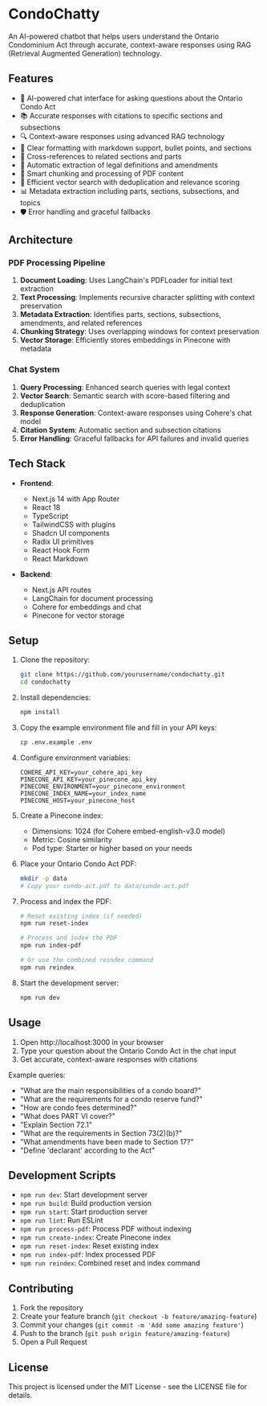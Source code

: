 # CondoChatty

An AI-powered chatbot that helps users understand the Ontario Condominium Act through accurate, context-aware responses using RAG (Retrieval Augmented Generation) technology.

## Features

- 🤖 AI-powered chat interface for asking questions about the Ontario Condo Act
- 📚 Accurate responses with citations to specific sections and subsections
- 🔍 Context-aware responses using advanced RAG technology
- 📝 Clear formatting with markdown support, bullet points, and sections
- 🔗 Cross-references to related sections and parts
- 📖 Automatic extraction of legal definitions and amendments
- 🎯 Smart chunking and processing of PDF content
- 🔄 Efficient vector search with deduplication and relevance scoring
- 📊 Metadata extraction including parts, sections, subsections, and topics
- 🛡️ Error handling and graceful fallbacks

## Architecture

### PDF Processing Pipeline
1. **Document Loading**: Uses LangChain's PDFLoader for initial text extraction
2. **Text Processing**: Implements recursive character splitting with context preservation
3. **Metadata Extraction**: Identifies parts, sections, subsections, amendments, and related references
4. **Chunking Strategy**: Uses overlapping windows for context preservation
5. **Vector Storage**: Efficiently stores embeddings in Pinecone with metadata

### Chat System
1. **Query Processing**: Enhanced search queries with legal context
2. **Vector Search**: Semantic search with score-based filtering and deduplication
3. **Response Generation**: Context-aware responses using Cohere's chat model
4. **Citation System**: Automatic section and subsection citations
5. **Error Handling**: Graceful fallbacks for API failures and invalid queries

## Tech Stack

- **Frontend**:
  - Next.js 14 with App Router
  - React 18
  - TypeScript
  - TailwindCSS with plugins
  - Shadcn UI components
  - Radix UI primitives
  - React Hook Form
  - React Markdown

- **Backend**:
  - Next.js API routes
  - LangChain for document processing
  - Cohere for embeddings and chat
  - Pinecone for vector storage

## Setup

1. Clone the repository:
   ```bash
   git clone https://github.com/yourusername/condochatty.git
   cd condochatty
   ```

2. Install dependencies:
   ```bash
   npm install
   ```

3. Copy the example environment file and fill in your API keys:
   ```bash
   cp .env.example .env
   ```

4. Configure environment variables:
   ```env
   COHERE_API_KEY=your_cohere_api_key
   PINECONE_API_KEY=your_pinecone_api_key
   PINECONE_ENVIRONMENT=your_pinecone_environment
   PINECONE_INDEX_NAME=your_index_name
   PINECONE_HOST=your_pinecone_host
   ```

5. Create a Pinecone index:
   - Dimensions: 1024 (for Cohere embed-english-v3.0 model)
   - Metric: Cosine similarity
   - Pod type: Starter or higher based on your needs

6. Place your Ontario Condo Act PDF:
   ```bash
   mkdir -p data
   # Copy your condo-act.pdf to data/condo-act.pdf
   ```

7. Process and index the PDF:
   ```bash
   # Reset existing index (if needed)
   npm run reset-index
   
   # Process and index the PDF
   npm run index-pdf
   
   # Or use the combined reindex command
   npm run reindex
   ```

8. Start the development server:
   ```bash
   npm run dev
   ```

## Usage

1. Open http://localhost:3000 in your browser
2. Type your question about the Ontario Condo Act in the chat input
3. Get accurate, context-aware responses with citations

Example queries:
- "What are the main responsibilities of a condo board?"
- "What are the requirements for a condo reserve fund?"
- "How are condo fees determined?"
- "What does PART VI cover?"
- "Explain Section 72.1"
- "What are the requirements in Section 73(2)(b)?"
- "What amendments have been made to Section 17?"
- "Define 'declarant' according to the Act"

## Development Scripts

- `npm run dev`: Start development server
- `npm run build`: Build production version
- `npm run start`: Start production server
- `npm run lint`: Run ESLint
- `npm run process-pdf`: Process PDF without indexing
- `npm run create-index`: Create Pinecone index
- `npm run reset-index`: Reset existing index
- `npm run index-pdf`: Index processed PDF
- `npm run reindex`: Combined reset and index command

## Contributing

1. Fork the repository
2. Create your feature branch (`git checkout -b feature/amazing-feature`)
3. Commit your changes (`git commit -m 'Add some amazing feature'`)
4. Push to the branch (`git push origin feature/amazing-feature`)
5. Open a Pull Request

## License

This project is licensed under the MIT License - see the LICENSE file for details.
